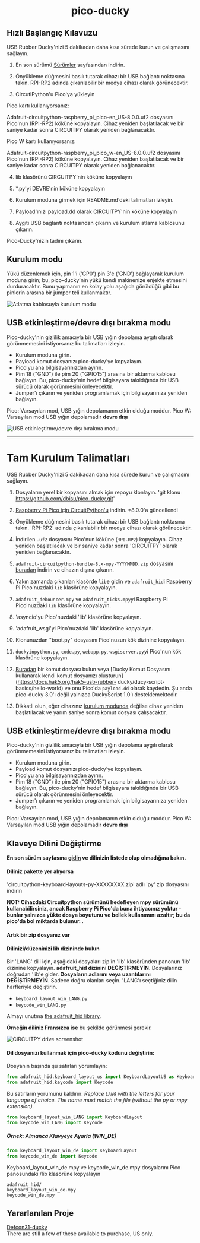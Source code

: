 <h1 align="center">pico-ducky</h1>

## Hızlı Başlangıç ​​Kılavuzu
USB Rubber Ducky'nizi 5 dakikadan daha kısa sürede kurun ve çalışmasını sağlayın.

1. En son sürümü [Sürümler](https://github.com/dbisu/pico-ducky/releases) sayfasından indirin.

2. Önyükleme düğmesini basılı tutarak cihazı bir USB bağlantı noktasına takın. RPI-RP2 adında çıkarılabilir bir medya cihazı olarak görünecektir.

3. CircutlPython'u Pico'ya yükleyin

Pico kartı kullanıyorsanız:

Adafruit-circuitpython-raspberry_pi_pico-en_US-8.0.0.uf2 dosyasını Pico'nun (RPI-RP2) köküne kopyalayın. Cihaz yeniden başlatılacak ve bir saniye kadar sonra CIRCUITPY olarak yeniden bağlanacaktır.

Pico W kartı kullanıyorsanız:

Adafruit-circuitpython-raspberry_pi_pico_w-en_US-8.0.0.uf2 dosyasını Pico'nun (RPI-RP2) köküne kopyalayın. Cihaz yeniden başlatılacak ve bir saniye kadar sonra CIRCUITPY olarak yeniden bağlanacaktır.

4. lib klasörünü CIRCUITPY'nin köküne kopyalayın

5. *.py'yi DEVRE'nin köküne kopyalayın

6. Kurulum moduna girmek için README.md'deki talimatları izleyin.

7. Payload'ınızı payload.dd olarak CIRCUITPY'nin köküne kopyalayın

8. Aygıtı USB bağlantı noktasından çıkarın ve kurulum atlama kablosunu çıkarın.

Pico-Ducky'nizin tadını çıkarın.

## Kurulum modu

Yükü düzenlemek için, pin 1'i ('GP0') pin 3'e ('GND') bağlayarak kurulum moduna girin; bu, pico-ducky'nin yükü kendi makinenize enjekte etmesini durduracaktır.
Bunu yapmanın en kolay yolu aşağıda görüldüğü gibi bu pinlerin arasına bir jumper teli kullanmaktır.

![Atlatma kablosuyla kurulum modu](images/setup-mode.png)

## USB etkinleştirme/devre dışı bırakma modu

Pico-ducky'nin gizlilik amacıyla bir USB yığın depolama aygıtı olarak görünmemesini istiyorsanız bu talimatları izleyin.
- Kurulum moduna girin.
- Payload komut dosyanızı pico-ducky'ye kopyalayın.
- Pico'yu ana bilgisayarınızdan ayırın.
- Pim 18 ("GND") ile pim 20 ("GPIO15") arasına bir aktarma kablosu bağlayın.
Bu, pico-ducky'nin hedef bilgisayara takıldığında bir USB sürücü olarak görünmesini önleyecektir.
- Jumper'ı çıkarın ve yeniden programlamak için bilgisayarınıza yeniden bağlayın.

Pico: Varsayılan mod, USB yığın depolamanın etkin olduğu moddur.
Pico W: Varsayılan mod USB yığın depolamadır **devre dışı**

![USB etkinleştirme/devre dışı bırakma modu](images/usb-boot-mode.png)


-----

# Tam Kurulum Talimatları

USB Rubber Ducky'nizi 5 dakikadan daha kısa sürede kurun ve çalışmasını sağlayın.

1. Dosyaların yerel bir kopyasını almak için repoyu klonlayın. 'git klonu https://github.com/dbisu/pico-ducky.git'

2. [Raspberry Pi Pico için CircuitPython'u](https://circuitpython.org/board/raspberry_pi_pico/) indirin. *8.0.0'a güncellendi

3. Önyükleme düğmesini basılı tutarak cihazı bir USB bağlantı noktasına takın. 'RPI-RP2' adında çıkarılabilir bir medya cihazı olarak görünecektir.

4. İndirilen `.uf2` dosyasını Pico'nun köküne (`RPI-RP2`) kopyalayın. Cihaz yeniden başlatılacak ve bir saniye kadar sonra 'CIRCUITPY' olarak yeniden bağlanacaktır.

5. `adafruit-circuitpython-bundle-8.x-mpy-YYYYMMDD.zip` dosyasını [buradan](https://github.com/adafruit/Adafruit_CircuitPython_Bundle/releases/latest) indirin ve cihazın dışına çıkarın.

6. Yakın zamanda çıkarılan klasörde `lib`e gidin ve `adafruit_hid`i Raspberry Pi Pico'nuzdaki `lib` klasörüne kopyalayın.

7. `adafruit_debouncer.mpy` ve `adafruit_ticks.mpy`yi Raspberry Pi Pico'nuzdaki `lib` klasörüne kopyalayın.

8. 'asyncio'yu Pico'nuzdaki 'lib' klasörüne kopyalayın.

9. 'adafruit_wsgi'yi Pico'nuzdaki 'lib' klasörüne kopyalayın.

10. Klonunuzdan "boot.py" dosyasını Pico'nuzun kök dizinine kopyalayın.

11. `duckyinpython.py`, `code.py`, `webapp.py`, `wsgiserver.py`yi Pico'nun kök klasörüne kopyalayın.

12. [Buradan](https://github.com/hak5/usbrubberducky-payloads) bir komut dosyası bulun veya [Ducky Komut Dosyasını kullanarak kendi komut dosyanızı oluşturun](https://docs.hak5.org/hak5-usb-rubber- ducky/ducy-script-basics/hello-world) ve onu Pico'da `payload.dd` olarak kaydedin. Şu anda pico-ducky 3.0'ı değil yalnızca DuckyScript 1.0'ı desteklemektedir.

13. Dikkatli olun, eğer cihazınız [kurulum modunda](#setup-mode) değilse cihaz yeniden başlatılacak ve yarım saniye sonra komut dosyası çalışacaktır.



## USB etkinleştirme/devre dışı bırakma modu

Pico-ducky'nin gizlilik amacıyla bir USB yığın depolama aygıtı olarak görünmemesini istiyorsanız bu talimatları izleyin.
- Kurulum moduna girin.
- Payload komut dosyanızı pico-ducky'ye kopyalayın.
- Pico'yu ana bilgisayarınızdan ayırın.
- Pim 18 ("GND") ile pim 20 ("GPIO15") arasına bir aktarma kablosu bağlayın.
Bu, pico-ducky'nin hedef bilgisayara takıldığında bir USB sürücü olarak görünmesini önleyecektir.
- Jumper'ı çıkarın ve yeniden programlamak için bilgisayarınıza yeniden bağlayın.

Pico: Varsayılan mod, USB yığın depolamanın etkin olduğu moddur.
Pico W: Varsayılan mod USB yığın depolamadır **devre dışı**


## Klaveye Dilini Değiştirme

**En son sürüm sayfasına [gidin](https://github.com/Neradoc/Circuitpython_Keyboard_Layouts/releases/latest) ve dilinizin listede olup olmadığına bakın.**

#### Diliniz pakette yer alıyorsa

'circuitpython-keyboard-layouts-py-XXXXXXXX.zip' adlı 'py' zip dosyasını indirin

**NOT: Cihazdaki Circuitpython sürümünü hedefleyen mpy sürümünü kullanabilirsiniz, ancak Raspberry Pi Pico'da buna ihtiyacınız yoktur - bunlar yalnızca yükte dosya boyutunu ve bellek kullanımını azaltır; bu da pico'da bol miktarda bulunur. .**

#### Artık bir zip dosyanız var

#### Dilinizi/düzeninizi lib dizininde bulun

Bir 'LANG' dili için, aşağıdaki dosyaları zip'in 'lib' klasöründen panonun 'lib' dizinine kopyalayın.
**adafruit_hid dizinini DEĞİŞTİRMEYİN**. Dosyalarınız doğrudan 'lib'e gider.
**Dosyaların adlarını veya uzantılarını DEĞİŞTİRMEYİN**. Sadece doğru olanları seçin.
'LANG'ı seçtiğiniz dilin harfleriyle değiştirin.

- `keyboard_layout_win_LANG.py`
- `keycode_win_LANG.py`

Almayı unutma [the adafruit_hid library](https://github.com/adafruit/Adafruit_CircuitPython_HID/releases/latest).

**Örneğin diliniz Fransızca ise** bu şekilde görünmesi gerekir.

![CIRCUITPY drive screenshot](https://github.com/Neradoc/Circuitpython_Keyboard_Layouts/raw/main/docs/drive_pico_ducky.png)

#### Dil dosyanızı kullanmak için pico-ducky kodunu değiştirin:

Dosyanın başında şu satırları yorumlayın:

```py
from adafruit_hid.keyboard_layout_us import KeyboardLayoutUS as KeyboardLayout
from adafruit_hid.keycode import Keycode
```

Bu satırların yorumunu kaldırın:
*Replace `LANG` with the letters for your language of choice. The name must match the file (without the py or mpy extension).*
```py
from keyboard_layout_win_LANG import KeyboardLayout
from keycode_win_LANG import Keycode
```

##### Örnek: Almanca Klavyeye Ayarla (WIN_DE)

```py
from keyboard_layout_win_de import KeyboardLayout
from keycode_win_de import Keycode
```

Keyboard_layout_win_de.mpy ve keycode_win_de.mpy dosyalarını Pico panosundaki /lib klasörüne kopyalayın
```
adafruit_hid/
keyboard_layout_win_de.mpy
keycode_win_de.mpy
```


## Yararlanılan Proje

[Defcon31-ducky](https://github.com/iot-pwn/defcon31-ducky)  
There are still a few of these available to purchase, US only.
